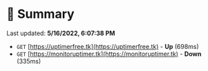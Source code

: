 # 📖 Summary
Last updated: **5/16/2022, 6:07:38 PM**

- `GET` [https://uptimerfree.tk](https://uptimerfree.tk) - **Up** (698ms)
- `GET` [https://monitoruptimer.tk](https://monitoruptimer.tk) - **Down** (335ms)
